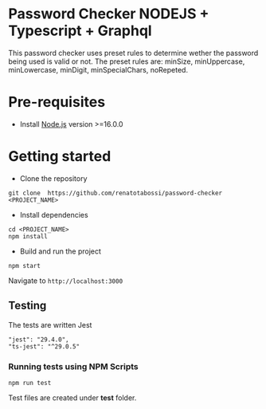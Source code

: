 # Password Checker NODEJS + Typescript + Graphql

This password checker uses preset rules to determine wether the password being used is valid or not.
The preset rules are:  minSize, minUppercase, minLowercase, minDigit, minSpecialChars, noRepeted.

# Pre-requisites
- Install [Node.js](https://nodejs.org/en/) version >=16.0.0


# Getting started
- Clone the repository
```
git clone  https://github.com/renatotabossi/password-checker <PROJECT_NAME>
```
- Install dependencies
```
cd <PROJECT_NAME>
npm install
```
- Build and run the project
```
npm start
```
  Navigate to `http://localhost:3000`




## Testing
The tests are  written Jest 

```
"jest": "29.4.0",
"ts-jest": "^29.0.5"

```

### Running tests using NPM Scripts
````
npm run test

````
Test files are created under __test__ folder.


